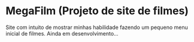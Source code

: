 # MegaFilm (Projeto de site de filmes)

Site com intuito de mostrar minhas habilidade fazendo um pequeno menu inicial de filmes.
Ainda em desenvolvimento...
